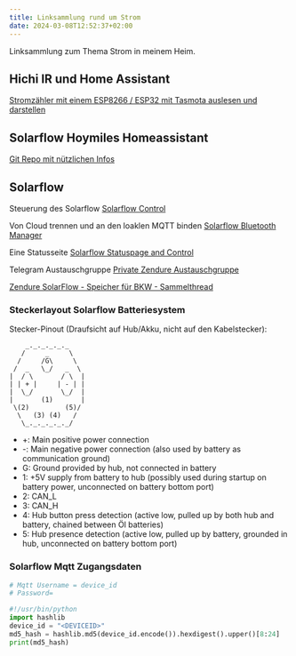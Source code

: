 ```yaml
---
title: Linksammlung rund um Strom
date: 2024-03-08T12:52:37+02:00
---
```


Linksammlung zum Thema Strom in meinem Heim.

<!--more-->

## Hichi IR und Home Assistant

[Stromzähler mit einem ESP8266 / ESP32 mit Tasmota auslesen und darstellen](https://ottelo.jimdofree.com/stromzähler-auslesen-tasmota/)

## Solarflow Hoymiles Homeassistant

[Git Repo mit nützlichen Infos](https://github.com/z-master42/solarflow/tree/main)

## Solarflow

Steuerung des Solarflow
[Solarflow Control](https://github.com/reinhard-brandstaedter/solarflow-control)

Von Cloud trennen und an den loaklen MQTT binden
[Solarflow Bluetooth Manager](https://github.com/reinhard-brandstaedter/solarflow-bt-manager)

Eine Statusseite
[Solarflow Statuspage and Control](https://github.com/reinhard-brandstaedter/solarflow-statuspage)

Telegram Austauschgruppe
[Private Zendure Austauschgruppe](https://t.me/+nEPrpHst6xFmZTky)

[Zendure SolarFlow - Speicher für BKW - Sammelthread](https://www.photovoltaikforum.com/thread/198769-zendure-solarflow-speicher-für-bkw-sammelthread/)

### Steckerlayout Solarflow Batteriesystem

Stecker-Pinout (Draufsicht auf Hub/Akku, nicht auf den  Kabelstecker):

<!--- editorconfig-checker-disable --->
```text
    _._._._._._
   /     _     \
  /     /G\     \
 /  _   \_/   _  \
|  / \       / \  |
| | + |     | - | |
|  \_/       \_/  |
|       (1)       |
 \(2)         (5)/
  \   (3) (4)   /
   \_._._._._._/

```
<!--- editorconfig-checker-enable --->

- +: Main positive power connection
- -: Main negative power connection (also used by battery as communication ground)
- G: Ground provided by hub, not connected in battery
- 1: +5V supply from battery to hub (possibly used during startup on battery power, unconnected on battery bottom port)
- 2: CAN_L
- 3: CAN_H
- 4: Hub button press detection (active low, pulled up by both hub and battery, chained between Öl batteries)
- 5: Hub presence detection (active low, pulled up by battery, grounded in hub, unconnected on battery bottom port)

### Solarflow Mqtt Zugangsdaten

```python
# Mqtt Username = device_id
# Password=

#!/usr/bin/python
import hashlib
device_id = "<DEVICEID>"
md5_hash = hashlib.md5(device_id.encode()).hexdigest().upper()[8:24]
print(md5_hash)

```
